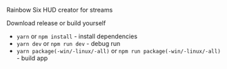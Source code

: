 Rainbow Six HUD creator for streams

Download release or build yourself

- `yarn` or `npm install` - install dependencies
- `yarn dev` or `npm run dev` - debug run
- `yarn package(-win/-linux/-all)` or `npm run package(-win/-linux/-all)` - build app
